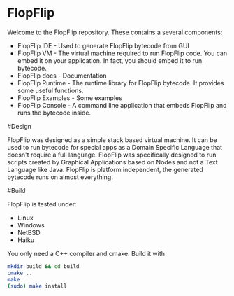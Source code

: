 FlopFlip
=========

Welcome to the FlopFlip repository. These contains a several components:

* FlopFlip IDE - Used to generate FlopFlip bytecode from GUI
* FlopFlip VM - The virtual machine required to run FlopFlip code. You can embed it on your application. In fact, you should embed it to run bytecode.
* FlopFlip docs - Documentation
* FlopFlip Runtime - The runtime library for FlopFlip bytecode. It provides some useful functions.
* FlopFlip Examples - Some examples
* FlopFlip Console - A command line application that embeds FlopFlip and runs the bytecode inside.

#Design

FlopFlip was designed as a simple stack based virtual machine. It can be used to run bytecode for special apps as a Domain Specific Language that doesn't require a full language.
FlopFlip was specifically designed to run scripts created by Graphical Applications based on Nodes and not a Text Language like Java. FlopFlip is platform independent, the generated bytecode runs on almost everything.


#Build

FlopFlip is tested under:

* Linux
* Windows
* NetBSD
* Haiku

You only need a C++ compiler and cmake. Build it with 

```sh
mkdir build && cd build
cmake ..
make
(sudo) make install
```
